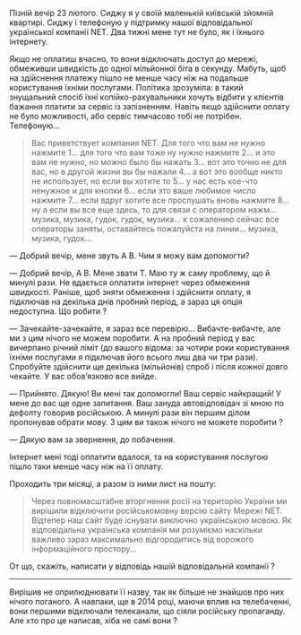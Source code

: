 Пізній вечір 23 лютого. Сиджу я у своїй маленькій київській зйомній квартирі. Сиджу і телефоную у підтримку нашої 
відповідальної української компанії NET. Два тижні мене тут не було, як і їхнього інтернету.

Якщо не оплатиш вчасно, то вони відключать доступ до мережі, обмеживши швидкість до одної мільйонної біта в секунду. 
Мабуть, щоб на здійснення платежу пішло не менше часу ніж на подальше користування їхніми послугами. Політика зрозуміла: 
в такий знущальний спосіб їхні копійко-рахувальники хочуть відбити у клієнтів бажання платити за сервіс із запізненням. 
Навіть якщо здійснити оплату не було можливості, або сервіс тимчасово тобі не потрібен. Телефоную…

> Вас приветствует компания NET. 
> Для того что вам не нужно нажмите 1… 
> для того что вам тоже ну нужно нажмите 2… 
> и это вам не нужно, но можно было бы нажать 3… 
> вот это точно не для вас, но в другой жизни вы бы нажали 4… 
> а вот это вообще никто не использует, но если вы хотите то 5… 
> у нас есть кое-что ненужное и для кнопки 6… 
> если это ваше любимое число нажмите 7… 
> если вдруг хотите все прослушать вновь нажмите 8… 
> ну а если вы все еще здесь, то для связи с оператором нажм… 
> музика, музика, гудок, гудок, музика… 
> к сожалению сейчас все операторы заняты, оставайтесь пожалуйста на линии… 
> музика, музика, гудок…

— Добрий вечір, мене звуть A B. Чим я можу вам допомогти?

— Добрий вечір, A B. Мене звати Т. Маю ту ж саму проблему, що й минулі рази. Не вдається оплатити інтернет через 
обмеження швидкості. Раніше, щоб зняти обмеження і здійснити оплату, я підключав на декілька днів пробний період, а 
зараз ця опція недоступна. Що робити ?

— Зачекайте-зачекайте, я зараз все перевірю... Вибачте-вибачте, але ми з цим нічого не можем поробити. А на пробний 
період у вас вичерпано річний ліміт (до вашого відома: за чотири роки користування їхніми послугами я підключав його 
всього лиш два чи три рази). Спробуйте здійснити ще декілька (мільйонів) спроб і після кожної довго чекайте. У вас 
обов’язково все вийде.

— Прийнято. Дякую! Ви мені так допомогли! Ваш сервіс найкращий! У мене до вас ще одне запитання. Ваш зануда 
автовідповідач зі мною по дефолту говорив російською. А минулі рази він першим ділом пропонував обрати мову. З цим ви 
також нічого не можете поробити ?

— Дякую вам за звернення, до побачення.

Інтернет мені тоді оплатити вдалося, та на користування послугою пішло таки менше часу ніж на її оплату.

Проходить три місяці, а разом із ними лист на пошту:

> Через повномасштабне вторгнення росії на територію України ми вирішили відключити російськомовну версію сайту Мережі NET. 
> Відтепер наш сайт буде існувати виключно українською мовою. Як відповідальна українська компанія ми розуміємо наскільки 
> важливо зараз максимально відгородитись від ворожого інформаційного простору…

От що, скажіть, написати у відповідь нашій відповідальній компанії ?

---

Вирішив не оприлюднювати її назву, так як більше не знайшов про них нічого поганого. А навпаки, ще в 2014 році, маючи 
вплив на телебаченні, вони першими відключали телеканали, що сіяли російську пропаганду. Але хто про це написав, хіба
не самі вони ?
